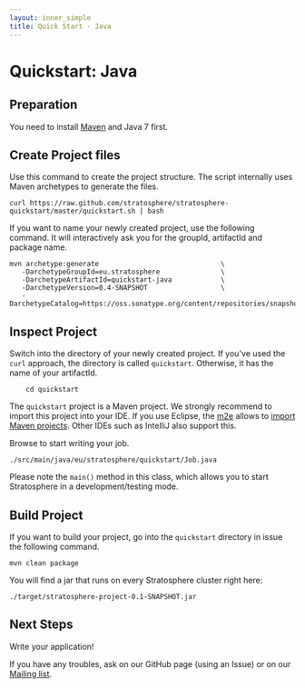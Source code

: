 ```yaml
--- 
layout: inner_simple
title: Quick Start - Java
---
```


# Quickstart: Java
    

## Preparation

You need to install [Maven](http://maven.apache.org/) and Java 7 first.

## Create Project files

Use this command to create the project structure. The script internally uses Maven archetypes to generate the files.

```
curl https://raw.github.com/stratosphere/stratosphere-quickstart/master/quickstart.sh | bash
```

If you want to name your newly created project, use the following command. It will interactively ask you for the groupId, artifactId and package name.

```
mvn archetype:generate                              \
   -DarchetypeGroupId=eu.stratosphere               \
   -DarchetypeArtifactId=quickstart-java            \
   -DarchetypeVersion=0.4-SNAPSHOT                  \
   -DarchetypeCatalog=https://oss.sonatype.org/content/repositories/snapshots/
```

## Inspect Project

Switch into the directory of your newly created project. If you've used the `curl` approach, the directory is called `quickstart`. Otherwise, it has the name of your artifactId.

```
    cd quickstart
```

The `quickstart` project is a Maven project. We strongly recommend to import this project into your IDE. If you use Eclipse, the [m2e](http://www.eclipse.org/m2e/) allows to [import Maven projects](http://books.sonatype.com/m2eclipse-book/reference/creating-sect-importing-projects.html#fig-creating-import). Other IDEs such as IntelliJ also support this.


Browse to start writing your job.

```
./src/main/java/eu/stratosphere/quickstart/Job.java
```

Please note the `main()` method in this class, which allows you to start Stratosphere in a development/testing mode.

## Build Project

If you want to build your project, go into the `quickstart` directory in issue the following command.

```
mvn clean package
```

You will find a jar that runs on every Stratosphere cluster right here:

```
./target/stratosphere-project-0.1-SNAPSHOT.jar
```


## Next Steps

Write your application!

If you have any troubles, ask on our GitHub page (using an Issue) or on our [Mailing list](https://groups.google.com/forum/#!forum/stratosphere-dev).
